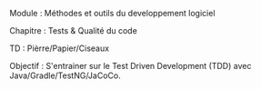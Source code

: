 Module : Méthodes et outils du developpement logiciel

Chapitre : Tests & Qualité du code

TD : Pièrre/Papier/Ciseaux 

Objectif : S'entrainer sur le Test Driven Development (TDD) avec Java/Gradle/TestNG/JaCoCo.